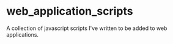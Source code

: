 # web_application_scripts
A collection of javascript scripts I've written to be added to web applications.
